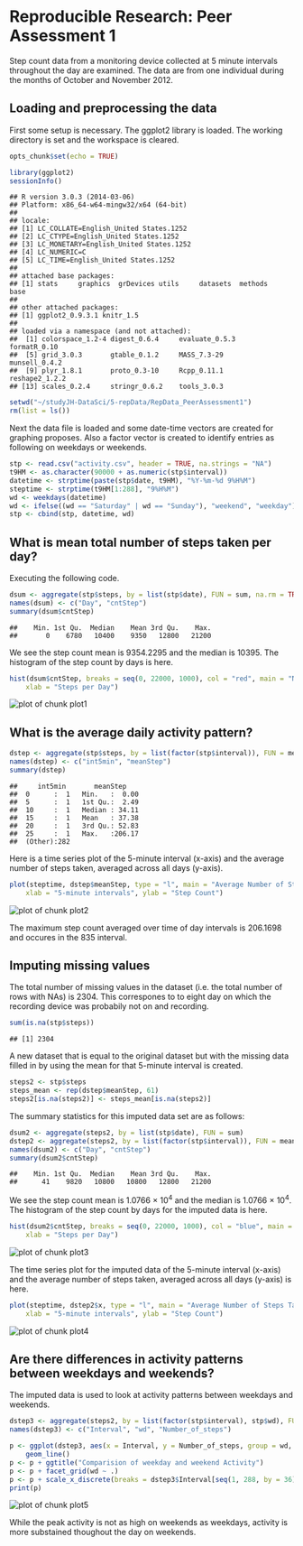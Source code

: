 # Reproducible Research: Peer Assessment 1

Step count data from a monitoring device collected at 5 minute intervals 
throughout the day are examined. The data are from one individual 
during the months of October and November 2012.

## Loading and preprocessing the data

First some setup is necessary. The ggplot2 library is loaded. The working
directory is set and the workspace is cleared.


```r
opts_chunk$set(echo = TRUE)
```



```r
library(ggplot2)
sessionInfo()
```

```
## R version 3.0.3 (2014-03-06)
## Platform: x86_64-w64-mingw32/x64 (64-bit)
## 
## locale:
## [1] LC_COLLATE=English_United States.1252 
## [2] LC_CTYPE=English_United States.1252   
## [3] LC_MONETARY=English_United States.1252
## [4] LC_NUMERIC=C                          
## [5] LC_TIME=English_United States.1252    
## 
## attached base packages:
## [1] stats     graphics  grDevices utils     datasets  methods   base     
## 
## other attached packages:
## [1] ggplot2_0.9.3.1 knitr_1.5      
## 
## loaded via a namespace (and not attached):
##  [1] colorspace_1.2-4 digest_0.6.4     evaluate_0.5.3   formatR_0.10    
##  [5] grid_3.0.3       gtable_0.1.2     MASS_7.3-29      munsell_0.4.2   
##  [9] plyr_1.8.1       proto_0.3-10     Rcpp_0.11.1      reshape2_1.2.2  
## [13] scales_0.2.4     stringr_0.6.2    tools_3.0.3
```

```r
setwd("~/studyJH-DataSci/5-repData/RepData_PeerAssessment1")
rm(list = ls())
```


Next the data file is loaded and some date-time vectors are created 
for graphing proposes. Also a factor vector is created to identify 
entries as following on weekdays or weekends.


```r
stp <- read.csv("activity.csv", header = TRUE, na.strings = "NA")
t9HM <- as.character(90000 + as.numeric(stp$interval))
datetime <- strptime(paste(stp$date, t9HM), "%Y-%m-%d 9%H%M")
steptime <- strptime(t9HM[1:288], "9%H%M")
wd <- weekdays(datetime)
wd <- ifelse((wd == "Saturday" | wd == "Sunday"), "weekend", "weekday")
stp <- cbind(stp, datetime, wd)
```


## What is mean total number of steps taken per day?

Executing the following code.


```r
dsum <- aggregate(stp$steps, by = list(stp$date), FUN = sum, na.rm = TRUE)
names(dsum) <- c("Day", "cntStep")
summary(dsum$cntStep)
```

```
##    Min. 1st Qu.  Median    Mean 3rd Qu.    Max. 
##       0    6780   10400    9350   12800   21200
```


We see the step count mean is 9354.2295 and 
the median is 10395. 
The histogram of the step count by days is here.



```r
hist(dsum$cntStep, breaks = seq(0, 22000, 1000), col = "red", main = "Number of Steps Taken Each Day", 
    xlab = "Steps per Day")
```

![plot of chunk plot1](figure/plot1.png) 


## What is the average daily activity pattern?


```r
dstep <- aggregate(stp$steps, by = list(factor(stp$interval)), FUN = mean, na.rm = TRUE)
names(dstep) <- c("int5min", "meanStep")
summary(dstep)
```

```
##     int5min       meanStep     
##  0      :  1   Min.   :  0.00  
##  5      :  1   1st Qu.:  2.49  
##  10     :  1   Median : 34.11  
##  15     :  1   Mean   : 37.38  
##  20     :  1   3rd Qu.: 52.83  
##  25     :  1   Max.   :206.17  
##  (Other):282
```


Here is a time series plot of the 5-minute interval (x-axis) and the average 
number of steps taken, averaged across all days (y-axis).


```r
plot(steptime, dstep$meanStep, type = "l", main = "Average Number of Steps Taken by 5-minute interval", 
    xlab = "5-minute intervals", ylab = "Step Count")
```

![plot of chunk plot2](figure/plot2.png) 


The maximum step count averaged over time of day intervals is 
206.1698 and occures in the 
835 interval.

## Imputing missing values

The total number of missing values in the dataset (i.e. the total number of 
rows with NAs) is 2304. This correspones to to eight day 
on which the recording device was probabily not on and recording.


```r
sum(is.na(stp$steps))
```

```
## [1] 2304
```


A new dataset that is equal to the original dataset but with the missing 
data filled in by using the mean for that 5-minute interval is created.


```r
steps2 <- stp$steps
steps_mean <- rep(dstep$meanStep, 61)
steps2[is.na(steps2)] <- steps_mean[is.na(steps2)]
```


The summary statistics for this imputed data set are as follows:


```r
dsum2 <- aggregate(steps2, by = list(stp$date), FUN = sum)
dstep2 <- aggregate(steps2, by = list(factor(stp$interval)), FUN = mean)
names(dsum2) <- c("Day", "cntStep")
summary(dsum2$cntStep)
```

```
##    Min. 1st Qu.  Median    Mean 3rd Qu.    Max. 
##      41    9820   10800   10800   12800   21200
```


We see the step count mean is 1.0766 &times; 10<sup>4</sup> and 
the median is 1.0766 &times; 10<sup>4</sup>. 
The histogram of the step count by days for the imputed data is here. 


```r
hist(dsum2$cntStep, breaks = seq(0, 22000, 1000), col = "blue", main = "Number of Steps Taken Each Day (imputed data)", 
    xlab = "Steps per Day")
```

![plot of chunk plot3](figure/plot3.png) 


The time series plot for the imputed data of the 5-minute interval (x-axis)
and the average number of steps taken, averaged across all days (y-axis) 
is here. 


```r
plot(steptime, dstep2$x, type = "l", main = "Average Number of Steps Taken (imputed data)", 
    xlab = "5-minute intervals", ylab = "Step Count")
```

![plot of chunk plot4](figure/plot4.png) 


## Are there differences in activity patterns between weekdays and weekends?

The imputed data is used to look at activity patterns between weekdays and 
weekends.


```r
dstep3 <- aggregate(steps2, by = list(factor(stp$interval), stp$wd), FUN = mean)
names(dstep3) <- c("Interval", "wd", "Number_of_steps")
```



```r
p <- ggplot(dstep3, aes(x = Interval, y = Number_of_steps, group = wd, main = "Title")) + 
    geom_line()
p <- p + ggtitle("Comparision of weekday and weekend Activity")
p <- p + facet_grid(wd ~ .)
p <- p + scale_x_discrete(breaks = dstep3$Interval[seq(1, 288, by = 36)])
print(p)
```

![plot of chunk plot5](figure/plot5.png) 


While the peak activity is not as high on weekends as weekdays, activity 
is more substained thoughout the day on weekends.

